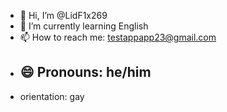 - 👋 Hi, I’m @LidF1x269
- 🌱 I’m currently learning English
-  📫 How to reach me: testappapp23@gmail.com
- 😄 Pronouns: he/him
  ----------------------
- orientation: gay

<!---
LidF1x269/LidF1x269 is a ✨ special ✨ repository because its `README.md` (this file) appears on your GitHub profile.
You can click the Preview link to take a look at your changes.
--->
